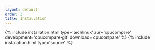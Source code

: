 ```yaml
---
layout: default
order: 3
title: Installation
---
```

{% include installation.html type='archlinux' aur='cpucompare' development='cpucompare-git' download='cpucompare' %}
{% include installation.html type='source' %}